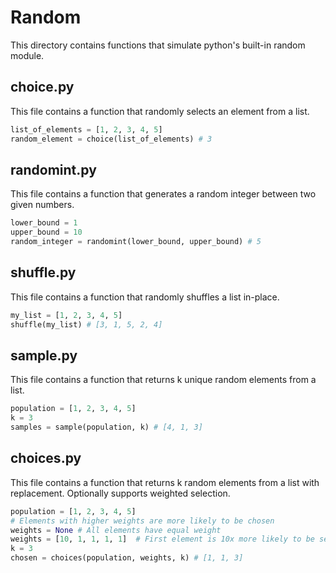 # Random
This directory contains functions that simulate python's built-in random module.

## choice.py
This file contains a function that randomly selects an element from a list.
```python
list_of_elements = [1, 2, 3, 4, 5]
random_element = choice(list_of_elements) # 3
```

## randomint.py
This file contains a function that generates a random integer between two given numbers.
```python
lower_bound = 1
upper_bound = 10
random_integer = randomint(lower_bound, upper_bound) # 5
```

## shuffle.py
This file contains a function that randomly shuffles a list in-place.
```python
my_list = [1, 2, 3, 4, 5]
shuffle(my_list) # [3, 1, 5, 2, 4]
```

## sample.py
This file contains a function that returns k unique random elements from a list.
```python
population = [1, 2, 3, 4, 5]
k = 3
samples = sample(population, k) # [4, 1, 3]
```

## choices.py
This file contains a function that returns k random elements from a list with replacement. Optionally supports weighted selection.
```python
population = [1, 2, 3, 4, 5]
# Elements with higher weights are more likely to be chosen
weights = None # All elements have equal weight
weights = [10, 1, 1, 1, 1]  # First element is 10x more likely to be selected
k = 3
chosen = choices(population, weights, k) # [1, 1, 3]
```
